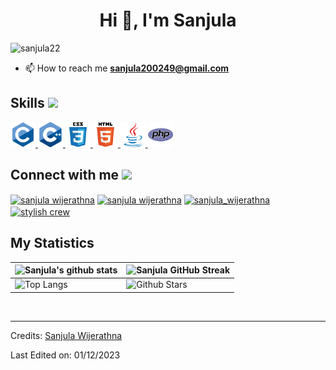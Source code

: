 <h1 align="center">Hi 👋, I'm Sanjula</h1>

<p align="left"> <img src="https://komarev.com/ghpvc/?username=sanjula22&label=Profile%20views&color=0e75b6&style=flat" alt="sanjula22" /> </p>

- 📫 How to reach me **sanjula200249@gmail.com**

<h2> Skills <img src = "https://media2.giphy.com/media/QssGEmpkyEOhBCb7e1/giphy.gif?cid=ecf05e47a0n3gi1bfqntqmob8g9aid1oyj2wr3ds3mg700bl&rid=giphy.gif" width = 32px> </h2>
<p align="left"> </a> <a href="https://www.cprogramming.com/" target="_blank" rel="noreferrer"> <img src="https://raw.githubusercontent.com/devicons/devicon/master/icons/c/c-original.svg" alt="c" width="40" height="40"/> </a> <a href="https://www.w3schools.com/cpp/" target="_blank" rel="noreferrer"> <img src="https://raw.githubusercontent.com/devicons/devicon/master/icons/cplusplus/cplusplus-original.svg" alt="cplusplus" width="40" height="40"/> </a> <a href="https://www.w3schools.com/css/" target="_blank" rel="noreferrer"> <img src="https://raw.githubusercontent.com/devicons/devicon/master/icons/css3/css3-original-wordmark.svg" alt="css3" width="40" height="40"/> </a> <a href="https://www.w3.org/html/" target="_blank" rel="noreferrer"> <img src="https://raw.githubusercontent.com/devicons/devicon/master/icons/html5/html5-original-wordmark.svg" alt="html5" width="40" height="40"/> </a> <a href="https://www.java.com" target="_blank" rel="noreferrer"> <img src="https://raw.githubusercontent.com/devicons/devicon/master/icons/java/java-original.svg" alt="java" width="40" height="40"/> </a>  <a href="https://www.php.net" target="_blank" rel="noreferrer"> <img src="https://raw.githubusercontent.com/devicons/devicon/master/icons/php/php-original.svg" alt="php" width="40" height="40"/> </a> </p>

<h2> Connect with me <img src='https://raw.githubusercontent.com/ShahriarShafin/ShahriarShafin/main/Assets/handshake.gif' width="100px"> </h2>
<p align="left">
  <a href="https://linkedin.com/in/sanjula-wijerathna-9367622a4" target="blank"><img align="center" src="https://raw.githubusercontent.com/rahuldkjain/github-profile-readme-generator/master/src/images/icons/Social/linked-in-alt.svg" alt="sanjula wijerathna" height="30" width="40" /></a>
<a href="https://fb.com/sanjula wijerathna" target="blank"><img align="center" src="https://raw.githubusercontent.com/rahuldkjain/github-profile-readme-generator/master/src/images/icons/Social/facebook.svg" alt="sanjula wijerathna" height="30" width="40" /></a>
<a href="https://instagram.com/sanjula_wijerathna" target="blank"><img align="center" src="https://raw.githubusercontent.com/rahuldkjain/github-profile-readme-generator/master/src/images/icons/Social/instagram.svg" alt="sanjula_wijerathna" height="30" width="40" /></a>
<a href="https://youtube.com/@stylishcrew3347" target="blank"><img align="center" src="https://raw.githubusercontent.com/rahuldkjain/github-profile-readme-generator/master/src/images/icons/Social/youtube.svg" alt="stylish crew" height="30" width="40" /></a>
</p>

<h2> My Statistics  </h2>

| ![Sanjula's github stats](https://github-readme-stats.vercel.app/api?username=Sanjula22&show_icons=true&theme=tokyonight) | ![Sanjula GitHub Streak](https://github-readme-streak-stats.herokuapp.com/?user=Sanjula22&theme=tokyonight) |
| --- | --- |
| ![Top Langs](https://github-readme-stats.vercel.app/api/top-langs/?username=Sanjula22&theme=tokyonight) | ![Github Stars](https://github-readme-stats.vercel.app/api?username=Sanjula22&show_icons=true&locale=en&count_private=true&hide_rank=true&custom_title=My%20GitHub%20Stats&disable_animations=true&theme=tokyonight) |




<br>


-----
Credits: [Sanjula Wijerathna](https://github.com/Sanjula22)

Last Edited on: 01/12/2023
